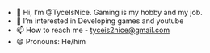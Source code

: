 - 👋 Hi, I’m @TyceIsNice. Gaming is my hobby and my job.
- 👀 I’m interested in Developing games and youtube
- 📫 How to reach me - tyceis2nice@gmail.com
- 😄 Pronouns: He/him

<!---
TyceIsNice/TyceIsNice is a ✨ special ✨ repository because its `README.md` (this file) appears on your GitHub profile.
You can click the Preview link to take a look at your changes.
--->

